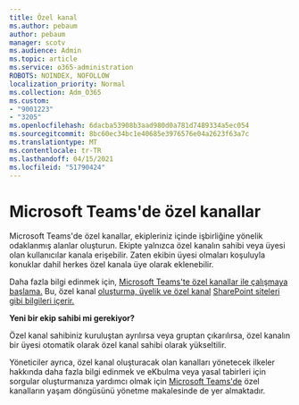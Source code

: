 ```yaml
---
title: Özel kanal
ms.author: pebaum
author: pebaum
manager: scotv
ms.audience: Admin
ms.topic: article
ms.service: o365-administration
ROBOTS: NOINDEX, NOFOLLOW
localization_priority: Normal
ms.collection: Adm_O365
ms.custom:
- "9001223"
- "3205"
ms.openlocfilehash: 6dacba53908b3aad980d0a781d7489334a5ec054
ms.sourcegitcommit: 8bc60ec34bc1e40685e3976576e04a2623f63a7c
ms.translationtype: MT
ms.contentlocale: tr-TR
ms.lasthandoff: 04/15/2021
ms.locfileid: "51790424"
---
```

# <a name="private-channels-in-microsoft-teams"></a>Microsoft Teams'de özel kanallar

Microsoft Teams'de özel kanallar, ekipleriniz içinde işbirliğine yönelik odaklanmış alanlar oluşturun. Ekipte yalnızca özel kanalın sahibi veya üyesi olan kullanıcılar kanala erişebilir. Zaten ekibin üyesi olmaları koşuluyla konuklar dahil herkes özel kanala üye olarak eklenebilir.

Daha fazla bilgi edinmek için, [Microsoft Teams'te özel kanallar ile çalışmaya başlama.](https://docs.microsoft.com/MicrosoftTeams/private-channels) Bu, özel kanal [oluşturma, üyelik ve özel kanal](https://docs.microsoft.com/MicrosoftTeams/private-channels#private-channel-creation-and-membership) [SharePoint siteleri gibi bilgileri içerir.](https://docs.microsoft.com/MicrosoftTeams/private-channels#private-channel-sharepoint-sites)

**Yeni bir ekip sahibi mi gerekiyor?**

Özel kanal sahibiniz kuruluştan ayrılırsa veya gruptan çıkarılırsa, özel kanalın bir üyesi otomatik olarak özel kanal sahibi olarak yükseltilir.

Yöneticiler ayrıca, özel kanal oluşturacak olan kanalları yönetecek ilkeler hakkında daha fazla bilgi edinmek ve eKbulma veya yasal tabirleri için sorgular oluşturmanıza yardımcı olmak için [Microsoft Teams'de](https://docs.microsoft.com/MicrosoftTeams/private-channels-life-cycle-management) özel kanalların yaşam döngüsünü yönetme makalesinde de yer almaktadır.
